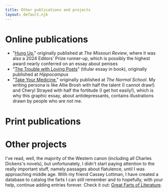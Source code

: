 ```yaml
---
title: Other publications and projects
layout: default.njk
---
```


# Online publications

- "<a href="https://missourireview.com/hung-up-by-elizabeth-zaleski/">Hung Up</a>," originally published at <i> The Missouri Review</i>, where it was also a 2024 Editors' Prize runner-up, which is possibly the highest award nearly conferred on an essay about penises
- "<a href="https://hippocampusmagazine.com/2017/02/the-trouble-with-loving-poets-by-elizabeth-zaleski/">The Trouble with Loving Poets</a>" (titular essay in book), originally published at <i>Hippocampus</i>
- "<a href="https://www.thenormalschool.com/blog/2018/9/17/take-your-medicine-by-elizabeth-zaleski-illustrations-by-kevin-abt-chad-miller">Take Your Medicine</a>," originally published at <i>The Normal School</i>. My writing persona is like Allie Brosh with half the talent (I cannot draw!) and Cheryl Strayed with half the fortitude (I get hot easily!), which is why this graphic essay, about antidepressants, contains illustrations drawn by people who are not me.

# Print publications

# Other projects

I've read, well, the majority of the Western canon (including all Charles Dickens's novels), but unfortunately, I didn't start paying attention to the really important stuff, namely passages about flatulence, until I was approaching middle age. With my friend Cassey Lottman, I have created a database to catalog the farts I can still remember and to hopefully, with your help, continue adding entries forever. Check it out: <a href="https://greatfartsofliterature.com/">Great Farts of Literature</a>.
